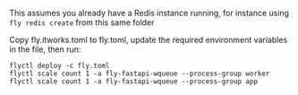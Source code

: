 This assumes you already have a Redis instance running, for instance using `fly redis create` from this same folder

Copy fly.itworks.toml to fly.toml, update the required environment variables in 
the file, then run:

```
flyctl deploy -c fly.toml
flyctl scale count 1 -a fly-fastapi-wqueue --process-group worker
flyctl scale count 1 -a fly-fastapi-wqueue --process-group app

```
